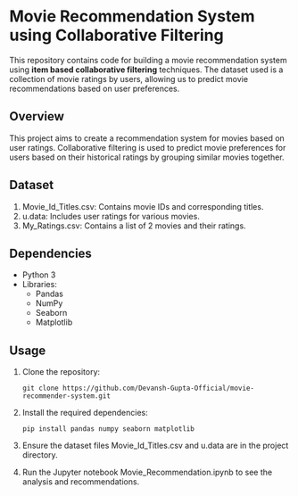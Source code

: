 # Movie Recommendation System using Collaborative Filtering

This repository contains code for building a movie recommendation system using **item based collaborative filtering** techniques. The dataset used is a collection of movie ratings by users, allowing us to predict movie recommendations based on user preferences.

## Overview
This project aims to create a recommendation system for movies based on user ratings. Collaborative filtering is used to predict movie preferences for users based on their historical ratings by grouping similar movies together.

## Dataset
1. Movie_Id_Titles.csv: Contains movie IDs and corresponding titles.
2. u.data: Includes user ratings for various movies.
3. My_Ratings.csv: Contains a list of 2 movies and their ratings.

## Dependencies
- Python 3
- Libraries:
  - Pandas
  - NumPy
  - Seaborn
  - Matplotlib
 
## Usage
1. Clone the repository:
   ```
   git clone https://github.com/Devansh-Gupta-Official/movie-recommender-system.git
   ```

2. Install the required dependencies:
   ```
   pip install pandas numpy seaborn matplotlib
   ```
3. Ensure the dataset files Movie_Id_Titles.csv and u.data are in the project directory.
4. Run the Jupyter notebook Movie_Recommendation.ipynb to see the analysis and recommendations.

